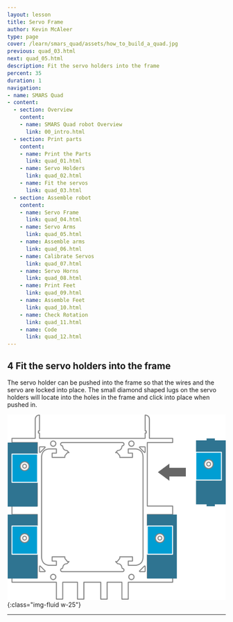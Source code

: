 ```yaml
---
layout: lesson
title: Servo Frame
author: Kevin McAleer
type: page
cover: /learn/smars_quad/assets/how_to_build_a_quad.jpg
previous: quad_03.html
next: quad_05.html
description: Fit the servo holders into the frame
percent: 35
duration: 1
navigation:
- name: SMARS Quad
- content:
  - section: Overview
    content:
    - name: SMARS Quad robot Overview
      link: 00_intro.html
  - section: Print parts
    content:
    - name: Print the Parts
      link: quad_01.html
    - name: Servo Holders
      link: quad_02.html
    - name: Fit the servos
      link: quad_03.html
  - section: Assemble robot
    content:
    - name: Servo Frame
      link: quad_04.html
    - name: Servo Arms
      link: quad_05.html
    - name: Assemble arms
      link: quad_06.html
    - name: Calibrate Servos
      link: quad_07.html
    - name: Servo Horns
      link: quad_08.html
    - name: Print Feet
      link: quad_09.html
    - name: Assemble Feet
      link: quad_10.html
    - name: Check Rotation
      link: quad_11.html
    - name: Code
      link: quad_12.html
---
```



## 4 Fit the servo holders into the frame

The servo holder can be pushed into the frame so that the wires and the servo are locked into place. The small diamond shaped lugs on the servo holders will locate into the holes in the frame and click into place when pushed in.

![Fit the servo holders into the frame](assets/instruction04.png){:class="img-fluid w-25"}

---
